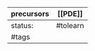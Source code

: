 | precursors | [[PDE]]  |
| ---------- | -------- |
| status:    | #tolearn |
| #tags      |          |
